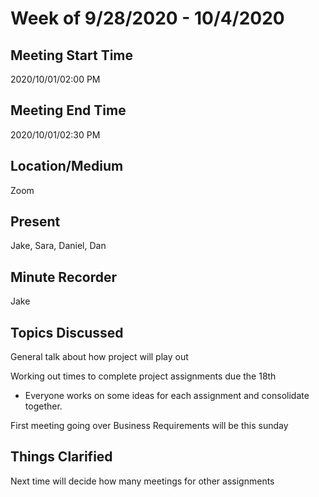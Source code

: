 # Week of 9/28/2020 - 10/4/2020

## Meeting Start Time

2020/10/01/02:00 PM

## Meeting End Time

2020/10/01/02:30 PM

## Location/Medium

Zoom

## Present

Jake, Sara, Daniel, Dan

## Minute Recorder

Jake

## Topics Discussed

General talk about how project will play out 

Working out times to complete project assignments due the 18th
- Everyone works on some ideas for each assignment and consolidate together. 

First meeting going over Business Requirements will be this sunday

## Things Clarified

Next time will decide how many meetings for other assignments
